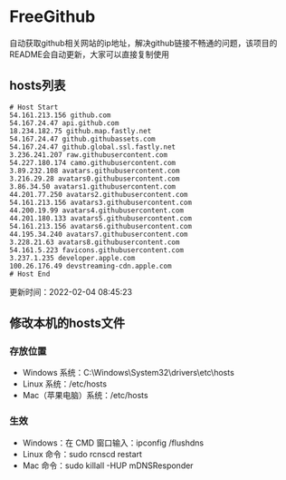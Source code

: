 # FreeGithub
自动获取github相关网站的ip地址，解决github链接不畅通的问题，该项目的README会自动更新，大家可以直接复制使用

## hosts列表
```base
# Host Start
54.161.213.156 github.com
54.167.24.47 api.github.com
18.234.182.75 github.map.fastly.net
54.167.24.47 github.githubassets.com
54.167.24.47 github.global.ssl.fastly.net
3.236.241.207 raw.githubusercontent.com
54.227.180.174 camo.githubusercontent.com
3.89.232.108 avatars.githubusercontent.com
3.216.29.28 avatars0.githubusercontent.com
3.86.34.50 avatars1.githubusercontent.com
44.201.77.250 avatars2.githubusercontent.com
54.161.213.156 avatars3.githubusercontent.com
44.200.19.99 avatars4.githubusercontent.com
44.201.180.133 avatars5.githubusercontent.com
54.161.213.156 avatars6.githubusercontent.com
44.195.34.240 avatars7.githubusercontent.com
3.228.21.63 avatars8.githubusercontent.com
54.161.5.223 favicons.githubusercontent.com
3.237.1.235 developer.apple.com
100.26.176.49 devstreaming-cdn.apple.com
# Host End
```

更新时间：2022-02-04 08:45:23

## 修改本机的hosts文件
### 存放位置
* Windows 系统：C:\Windows\System32\drivers\etc\hosts
* Linux 系统：/etc/hosts
* Mac（苹果电脑）系统：/etc/hosts

### 生效
* Windows：在 CMD 窗口输入：ipconfig /flushdns
* Linux 命令：sudo rcnscd restart
* Mac 命令：sudo killall -HUP mDNSResponder